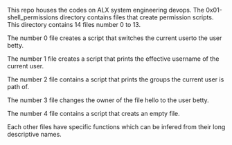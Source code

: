 This repo houses the codes on ALX system engineering devops. The 0x01-shell_permissions directory contains files that create permission scripts. This directory contains 14 files number 0 to 13.

The number 0 file creates a script that switches the current userto the user betty. 

The number 1 file creates a script that prints the effective username of the current user.

The number 2 file contains a script that prints the groups the current user is path of.

The number 3 file changes the owner of the file hello to the user betty.

The number 4 file contains a script that creats an empty file.

Each other files have specific functions which can be infered from their long descriptive names. 
